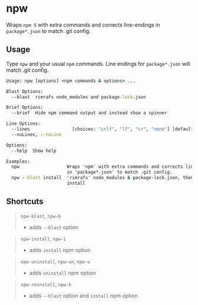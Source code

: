 npw
=====

Wraps `npm 5` with extra commands and corrects line-endings in `package*.json` to match .git config.

Usage
-----

Type `npw` and your usual `npm` commands.  Line endings for `package*.json` will match .git config.


``` bat
Usage: npw [options] <npm commands & options> ...

Blast Options:
  --blast  rimrafs node_modules and package-lock.json                  [boolean]

Brief Options:
  --brief  Hide npm command output and instead show a spinner          [boolean]

Line Options:
  --lines                [choices: "crlf", "lf", "cr", "none"] [default: "crlf"]
  --noLines, --noLine                                                  [boolean]

Options:
  --help  Show help                                                    [boolean]

Examples:
  npw                  Wraps 'npm' with extra commands and corrects line-endings
                       in 'package*.json' to match .git config.
  npw --blast install  'rimrafs' node_modules & package-lock.json, then runs npm
                       install

```

Shortcuts
---------

> `npw-blast`, `npw-b`
> - adds `--blast` option
> 

> `npw-install`, `npw-i`
> - adds `install` npm option
> 

> `npw-uninstall`, `npw-un`, `npw-u`
> - adds `uninstall` npm option
> 

> `npw-reinstall`, `npw-b`
> - adds `--blast` option and `install` npm option
> 
